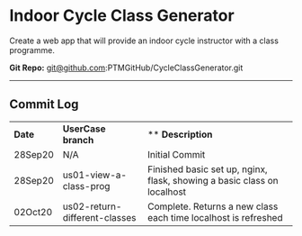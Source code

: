# Indoor Cycle Class Generator
Create a web app that will provide an indoor cycle instructor with a class programme.

**Git Repo:** git@github.com:PTMGitHub/CycleClassGenerator.git

***
## Commit Log

|     |     |     |
| --- | --- | --- |
| **Date** | **UserCase branch** | ** **Description** |
| 28Sep20  | N/A | Initial Commit |
| 28Sep20  | us01-view-a-class-prog | Finished basic set up, nginx, flask, showing a basic class on localhost |
| 02Oct20  | us02-return-different-classes | Complete. Returns a new class each time localhost is refreshed |



